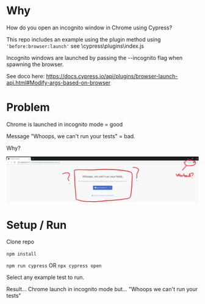 # Why
How do you open an incognito window in Chrome using Cypress?

This repo includes an example using the plugin method using `'before:browser:launch'` see \cypress\plugins\index.js


Incognito windows are launched by passing the --incognito flag when spawning the browser.

See doco here: 
https://docs.cypress.io/api/plugins/browser-launch-api.html#Modify-args-based-on-browser

# Problem 
Chrome is launched in incognito mode = good

Message "Whoops, we can't run your tests" = bad.

Why?

![Incognito](incognito.png?raw=true "Incognito")

# Setup / Run

Clone repo

`npm install`

`npm run cypress` OR `npx cypress open`

Select any example test to run.

Result... Chrome launch in incognito mode but... "Whoops we can't run your tests"
